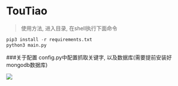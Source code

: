 # TouTiao
>使用方法, 进入目录, 在shell执行下面命令
```python
pip3 install -r requirements.txt
python3 main.py
```
###关于配置
config.py中配置抓取关键字, 以及数据库(需要提前安装好mongodb数据库)

![](https://s1.ax1x.com/2018/01/02/ppVBZQ.png)
